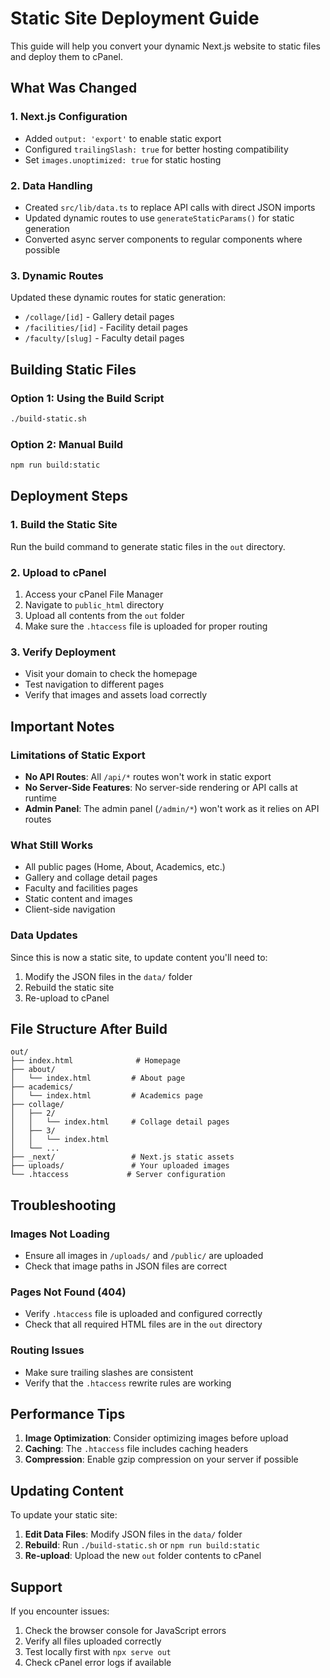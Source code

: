 # Static Site Deployment Guide

This guide will help you convert your dynamic Next.js website to static files and deploy them to cPanel.

## What Was Changed

### 1. Next.js Configuration
- Added `output: 'export'` to enable static export
- Configured `trailingSlash: true` for better hosting compatibility
- Set `images.unoptimized: true` for static hosting

### 2. Data Handling
- Created `src/lib/data.ts` to replace API calls with direct JSON imports
- Updated dynamic routes to use `generateStaticParams()` for static generation
- Converted async server components to regular components where possible

### 3. Dynamic Routes
Updated these dynamic routes for static generation:
- `/collage/[id]` - Gallery detail pages
- `/facilities/[id]` - Facility detail pages  
- `/faculty/[slug]` - Faculty detail pages

## Building Static Files

### Option 1: Using the Build Script
```bash
./build-static.sh
```

### Option 2: Manual Build
```bash
npm run build:static
```

## Deployment Steps

### 1. Build the Static Site
Run the build command to generate static files in the `out` directory.

### 2. Upload to cPanel
1. Access your cPanel File Manager
2. Navigate to `public_html` directory
3. Upload all contents from the `out` folder
4. Make sure the `.htaccess` file is uploaded for proper routing

### 3. Verify Deployment
- Visit your domain to check the homepage
- Test navigation to different pages
- Verify that images and assets load correctly

## Important Notes

### Limitations of Static Export
- **No API Routes**: All `/api/*` routes won't work in static export
- **No Server-Side Features**: No server-side rendering or API calls at runtime
- **Admin Panel**: The admin panel (`/admin/*`) won't work as it relies on API routes

### What Still Works
- All public pages (Home, About, Academics, etc.)
- Gallery and collage detail pages
- Faculty and facilities pages
- Static content and images
- Client-side navigation

### Data Updates
Since this is now a static site, to update content you'll need to:
1. Modify the JSON files in the `data/` folder
2. Rebuild the static site
3. Re-upload to cPanel

## File Structure After Build

```
out/
├── index.html              # Homepage
├── about/
│   └── index.html         # About page
├── academics/
│   └── index.html         # Academics page
├── collage/
│   ├── 2/
│   │   └── index.html     # Collage detail pages
│   ├── 3/
│   │   └── index.html
│   └── ...
├── _next/                 # Next.js static assets
├── uploads/               # Your uploaded images
└── .htaccess             # Server configuration
```

## Troubleshooting

### Images Not Loading
- Ensure all images in `/uploads/` and `/public/` are uploaded
- Check that image paths in JSON files are correct

### Pages Not Found (404)
- Verify `.htaccess` file is uploaded and configured correctly
- Check that all required HTML files are in the `out` directory

### Routing Issues
- Make sure trailing slashes are consistent
- Verify that the `.htaccess` rewrite rules are working

## Performance Tips

1. **Image Optimization**: Consider optimizing images before upload
2. **Caching**: The `.htaccess` file includes caching headers
3. **Compression**: Enable gzip compression on your server if possible

## Updating Content

To update your static site:

1. **Edit Data Files**: Modify JSON files in the `data/` folder
2. **Rebuild**: Run `./build-static.sh` or `npm run build:static`
3. **Re-upload**: Upload the new `out` folder contents to cPanel

## Support

If you encounter issues:
1. Check the browser console for JavaScript errors
2. Verify all files uploaded correctly
3. Test locally first with `npx serve out`
4. Check cPanel error logs if available